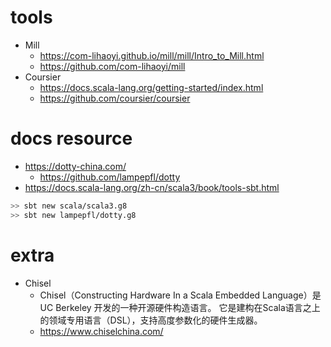 # tools

- Mill
  - https://com-lihaoyi.github.io/mill/mill/Intro_to_Mill.html
  - https://github.com/com-lihaoyi/mill
- Coursier
  - https://docs.scala-lang.org/getting-started/index.html
  - https://github.com/coursier/coursier

# docs resource

- https://dotty-china.com/
  - https://github.com/lampepfl/dotty
- https://docs.scala-lang.org/zh-cn/scala3/book/tools-sbt.html

```bash
>> sbt new scala/scala3.g8
>> sbt new lampepfl/dotty.g8
```

# extra

- Chisel
  - Chisel（Constructing Hardware In a Scala Embedded Language）是 UC Berkeley 开发的一种开源硬件构造语言。
    它是建构在Scala语言之上的领域专用语言（DSL），支持高度参数化的硬件生成器。
  - https://www.chiselchina.com/
